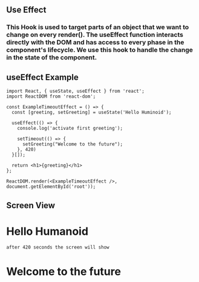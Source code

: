 ## Use Effect

### This Hook is used to target parts of an object that we want to change on every render(). The useEffect function interacts directly with the DOM and has access to every phase in the component's lifecycle. We use this hook to handle the change in the state of the component.

## useEffect Example

```
import React, { useState, useEffect } from 'react';
import ReactDOM from 'react-dom';

const ExampleTimeoutEffect = () => {
  const [greeting, setGreeting] = useState('Hello Huminoid');

  useEffect(() => {
    console.log('activate first greeting');

    setTimeout(() => {
      setGreeting("Welcome to the future");
    }, 420)
  }[]);

  return <h1>{greeting}</h1>
};

ReactDOM.render(<ExampleTimeoutEffect />, document.getElementById('root'));

```

## Screen View

# Hello Humanoid

```
after 420 seconds the screen will show
```

# Welcome to the future
